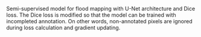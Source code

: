 Semi-supervised model for flood mapping with U-Net architecture and Dice loss. The Dice loss is modified so that the model can be trained with incompleted annotation. On other words, non-annotated pixels are ignored during loss calculation and gradient updating.

